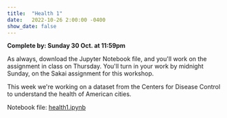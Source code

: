 ```yaml
---
title:  "Health 1"
date:   2022-10-26 2:00:00 -0400
show_date: false
---
```

**Complete by: Sunday 30 Oct. at 11:59pm**

As always, download the Jupyter Notebook file, and you'll work on the assignment in class on Thursday. You'll turn in your work by midnight Sunday, on the Sakai assignment for this workshop.

This week we're working on a dataset from the Centers for Disease Control to understand the health of American cities.

Notebook file: <a href="/CIS241/resources/health1.ipynb" download>health1.ipynb</a>
